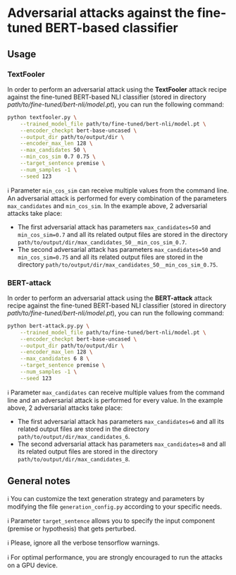 # Adversarial attacks against the fine-tuned BERT-based classifier

## Usage

### TextFooler
In order to perform an adversarial attack using the **TextFooler** attack recipe against the fine-tuned BERT-based NLI classifier (stored in directory *path/to/fine-tuned/bert-nli/model.pt*), you can run the following command:

```bash
python textfooler.py \
    --trained_model_file path/to/fine-tuned/bert-nli/model.pt \
    --encoder_checkpt bert-base-uncased \
    --output_dir path/to/output/dir \
    --encoder_max_len 128 \
    --max_candidates 50 \
    --min_cos_sim 0.7 0.75 \
    --target_sentence premise \
    --num_samples -1 \
    --seed 123
```

:information_source: Parameter `min_cos_sim` can receive multiple values from the command line. An adversarial attack is performed for every combination of the parameters `max_candidates` and `min_cos_sim`. In the example above, 2 adversarial attacks take place:

* The first adversarial attack has parameters `max_candidates=50` and `min_cos_sim=0.7` and all its related output files are stored in the directory `path/to/output/dir/max_candidates_50__min_cos_sim_0.7`.
* The second adversarial attack has parameters `max_candidates=50` and `min_cos_sim=0.75` and all its related output files are stored in the directory `path/to/output/dir/max_candidates_50__min_cos_sim_0.75`.

### BERT-attack
In order to perform an adversarial attack using the **BERT-attack** attack recipe against the fine-tuned BERT-based NLI classifier (stored in directory *path/to/fine-tuned/bert-nli/model.pt*), you can run the following command:
```bash
python bert-attack.py.py \
    --trained_model_file path/to/fine-tuned/bert-nli/model.pt \
    --encoder_checkpt bert-base-uncased \
    --output_dir path/to/output/dir \
    --encoder_max_len 128 \
    --max_candidates 6 8 \
    --target_sentence premise \
    --num_samples -1 \
    --seed 123
```

:information_source: Parameter `max_candidates` can receive multiple values from the command line and an adversarial attack is performed for every value. In the example above, 2 adversarial attacks take place:

* The first adversarial attack has parameters `max_candidates=6` and all its related output files are stored in the directory `path/to/output/dir/max_candidates_6`.
* The second adversarial attack has parameters `max_candidates=8` and all its related output files are stored in the directory `path/to/output/dir/max_candidates_8`.

## General notes
:information_source: You can customize the text generation strategy and parameters by modifying the file `generation_config.py` according to your specific needs.

:information_source: Parameter `target_sentence` allows you to specify the input component (premise or hypothesis) that gets perturbed.

:information_source: Please, ignore all the verbose tensorflow warnings.

:information_source: For optimal performance, you are strongly encouraged to run the attacks on a GPU device.